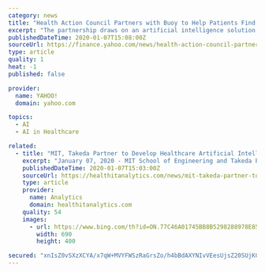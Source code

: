 ```yaml
---
category: news
title: "Health Action Council Partners with Buoy to Help Patients Find the Right Care"
excerpt: "The partnership draws on an artificial intelligence solution developed by Buoy Health, a digital health company that empowers people to manage their own healthcare. Health Action Council's Find the Right Care website will now include Buoy's AI-powered chatbot Buoy Assistant, which gives users a personalized and more accurate view of their ..."
publishedDateTime: 2020-01-07T15:08:00Z
sourceUrl: https://finance.yahoo.com/news/health-action-council-partners-buoy-150000161.html
type: article
quality: 1
heat: -1
published: false

provider:
  name: YAHOO!
  domain: yahoo.com

topics:
  - AI
  - AI in Healthcare

related:
  - title: "MIT, Takeda Partner to Develop Healthcare Artificial Intelligence"
    excerpt: "January 07, 2020 - MIT School of Engineering and Takeda Pharmaceuticals Company Limited have partnered to use artificial intelligence tools to benefit health and ... to learn from and engage with researchers from MIT and offer insights that will advance healthcare. “We are thrilled to create this collaboration with Takeda,” says Anantha ..."
    publishedDateTime: 2020-01-07T15:03:00Z
    sourceUrl: https://healthitanalytics.com/news/mit-takeda-partner-to-develop-healthcare-artificial-intelligence
    type: article
    provider:
      name: Analytics
      domain: healthitanalytics.com
    quality: 54
    images:
      - url: https://www.bing.com/th?id=ON.77C46A01745BB8B5298288978E85314A
        width: 690
        height: 400

secured: "xnIsZ0vSXzXCYA/x7qW+MVYFWSzRaGrsZo/h4bBdAXYNIvVEesUjsZ20SUjKC7DR7XTmLv2kFZuvxfyt9oqbRjH3y6WftLehzKFIL15LNB5IIUUO6L3o/m6QPHV1j/Y/S8s2lZcumZWFwx0etXdDphaeS1syWW6XUFs1smhXq8gIo7Q7+WFD+veo/NEBhzvBC0gyn3DS2if12njV/LTXMZWVeXXbo7X2JKkucGc6dnpO5zMAjlHmENzKS+E1uqpWRrjKVS01fjl8uxZaPAI7Kw==;FrDAoZL/9KPYPNVWUclPww=="
---
```


